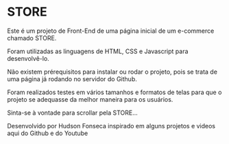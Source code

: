 # STORE

Este é um projeto de Front-End de uma página inicial de um e-commerce chamado STORE.

Foram utilizadas as linguagens de HTML, CSS e Javascript para desenvolvê-lo.

Não existem prérequisitos para instalar ou rodar o projeto, pois se trata de uma página já rodando no servidor do Github.

Foram realizados testes em vários tamanhos e formatos de telas para que o projeto se adequasse da melhor maneira para os usuários.

Sinta-se à vontade para scrollar pela STORE...

Desenvolvido por Hudson Fonseca inspirado em alguns projetos e videos aqui do Github e do Youtube
